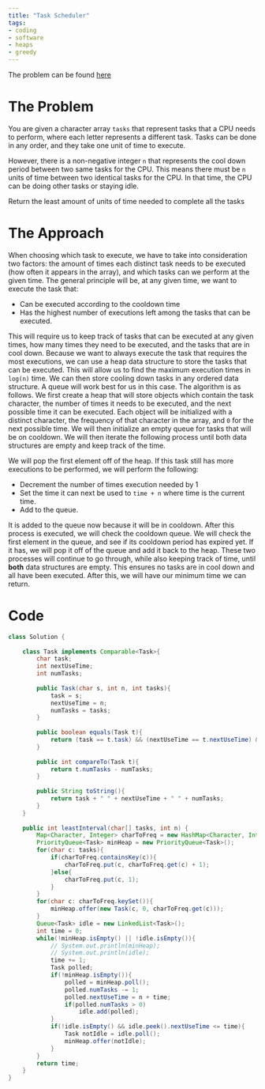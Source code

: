 ```yaml
---
title: "Task Scheduler"
tags:
- coding
- software
- heaps
- greedy
---
```


The problem can be found [here](https://leetcode.com/problems/task-scheduler/)

# The Problem
You are given a character array `tasks` that represent tasks that a CPU needs to perform, where each letter represents a different task. Tasks can be done in any order, and they take one unit of time to execute.

However, there is a non-negative integer `n` that represents the cool down period between two same tasks for the CPU. This means there must be `n` units of time between two identical tasks for the CPU. In that time, the CPU can be doing other tasks or staying idle.

Return the least amount of units of time needed to complete all the tasks

# The Approach
When choosing which task to execute, we have to take into consideration two factors: the amount of times each distinct task needs to be executed (how often it appears in the array), and which tasks can we perform at the given time. The general principle will be, at any given time, we want to execute the task that:
- Can be executed according to the cooldown time
- Has the highest number of executions left among the tasks that can be executed.

This will require us to keep track of tasks that can be executed at any given times, how many times they need to be executed, and the tasks that are in cool down. Because we want to always execute the task that requires the most executions, we can use a heap data structure to store the tasks that can be executed. This will allow us to find the maximum execution times in `log(n)` time. We can then store cooling down tasks in any ordered data structure. A queue will work best for us in this case. The algorithm is as follows. We first create a heap that will store objects which contain the task character, the number of times it needs to be executed, and the next possible time it can be executed. Each object will be initialized with a distinct character, the frequency of that character in the array, and `0` for the next possible time. We will then initialize an empty queue for tasks that will be on cooldown. We will then iterate the following process until both data structures are empty and keep track of the time.

We will pop the first element off of the heap. If this task still has more executions to be performed, we will perform the following:
- Decrement the number of times execution needed by 1
- Set the time it can next be used to `time + n` where time is the current time.
- Add to the queue.

It is added to the queue now because it will be in cooldown. After this process is executed, we will check the cooldown queue. We will check the first element in the queue, and see if its cooldown period has expired yet. If it has, we will pop it off of the queue and add it back to the heap. These two processes will continue to go through, while also keeping track of time, until **both** data structures are empty. This ensures no tasks are in cool down and all have been executed. After this, we will have our minimum time we can return.

# Code
```java
class Solution {
    
    class Task implements Comparable<Task>{
        char task;
        int nextUseTime;
        int numTasks;
        
        public Task(char s, int n, int tasks){
            task = s;
            nextUseTime = n;
            numTasks = tasks;
        }
        
        public boolean equals(Task t){
            return (task == t.task) && (nextUseTime == t.nextUseTime) && (numTasks == t.numTasks);
        }
        
        public int compareTo(Task t){
            return t.numTasks - numTasks;
        }
        
        public String toString(){
            return task + " " + nextUseTime + " " + numTasks;
        }
    }
    
    public int leastInterval(char[] tasks, int n) {
        Map<Character, Integer> charToFreq = new HashMap<Character, Integer>();
        PriorityQueue<Task> minHeap = new PriorityQueue<Task>();
        for(char c: tasks){
            if(charToFreq.containsKey(c)){
                charToFreq.put(c, charToFreq.get(c) + 1);
            }else{
                charToFreq.put(c, 1);
            }
        }
        for(char c: charToFreq.keySet()){
            minHeap.offer(new Task(c, 0, charToFreq.get(c)));
        }
        Queue<Task> idle = new LinkedList<Task>();
        int time = 0;
        while(!minHeap.isEmpty() || !idle.isEmpty()){
            // System.out.println(minHeap);
            // System.out.println(idle);
            time += 1;
            Task polled;
            if(!minHeap.isEmpty()){
                polled = minHeap.poll();
                polled.numTasks -= 1;
                polled.nextUseTime = n + time;
                if(polled.numTasks > 0)
                    idle.add(polled);
            }
            if(!idle.isEmpty() && idle.peek().nextUseTime <= time){
                Task notIdle = idle.poll();
                minHeap.offer(notIdle);
            }
        }
        return time;
    }
}
```

